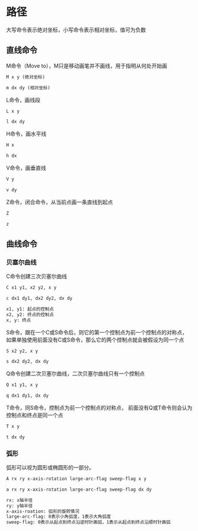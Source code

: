 # 路径

大写命令表示绝对坐标，小写命令表示相对坐标，值可为负数

## 直线命令

M命令（Move to），M只是移动画笔并不画线，用于指明从何处开始画

```svg
M x y (绝对坐标)

m dx dy (相对坐标)
```

L命令，画线段

```svg
L x y

l dx dy
```

H命令，画水平线

```svg
H x

h dx
```

V命令，画垂直线

```svg
V y

v dy
```

Z命令，闭合命令，从当前点画一条直线到起点

```svg
Z

z
```

## 曲线命令

### 贝塞尔曲线

C命令创建三次贝塞尔曲线

```svg
C x1 y1, x2 y2, x y

c dx1 dy1, dx2 dy2, dx dy

x1, y1: 起点的控制点
x2, y2: 终点的控制点
x, y: 终点
```

S命令，跟在一个C或S命令后，则它的第一个控制点为前一个控制点的对称点，
如果单独使用前面没有C或S命令，那么它的两个控制点就会被假设为同一个点

```svg
S x2 y2, x y

s dx2 dy2, dx dy
```

Q命令创建二次贝塞尔曲线，二次贝塞尔曲线只有一个控制点

```svg
Q x1 y1, x y

q dx1 dy1, dx dy
```

T命令，同S命令，控制点为前一个控制点的对称点，
前面没有Q或T命令则会认为控制点和终点是同一个点

```svg
T x y

t dx dy
```

### 弧形

弧形可以视为圆形或椭圆形的一部分。

```svg
A rx ry x-axis-rotation large-arc-flag sweep-flag x y

a rx ry x-axis-rotation large-arc-flag sweep-flag dx dy

rx: x轴半径
ry: y轴半径
x-axis-roation: 弧形的旋转情况
large-arc-flag: 0表示小角弧度，1表示大角弧度
sweep-flag: 0表示从起点到终点沿逆时针画弧，1表示从起点到终点沿顺时针画弧
```
